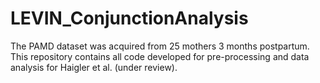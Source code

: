 # LEVIN_ConjunctionAnalysis
The PAMD dataset was acquired from 25 mothers 3 months postpartum. This repository contains all code developed for pre-processing and data analysis for Haigler et al. (under review).
